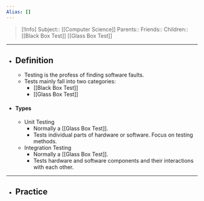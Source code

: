 ```yaml
---
Alias: []
---
```

> [!Info]
> Subject:: [[Computer Science]]
> Parents:: 
> Friends:: 
> Children:: [[Black Box Test]] [[Glass Box Test]]
---
- ## Definition
	- Testing is the profess of finding software faults.
	- Tests mainly fall into two categories:
		- [[Black Box Test]]
		- [[Glass Box Test]]
- #### Types
	- Unit Testing
		- Normally a [[Glass Box Test]].
		- Tests individual parts of hardware or software. Focus on testing methods.
	- Integration Testing
		- Normally a [[Glass Box Test]].
		- Tests hardware and software components and their interactions with each other.
---
- ## Practice